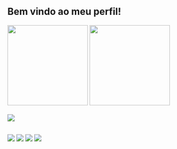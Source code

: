 ## Bem vindo ao meu perfil!

<div>
    <a href="https://github.com/yurepires"></a>
    <img height=180em src="https://github-readme-stats.vercel.app/api?username=yurepires&theme=algolia&show_icons=true&hide_border=false&count_private=true">
    <img height=180em src="https://github-readme-stats.vercel.app/api/top-langs/?username=yurepires&theme=algolia&show_icons=true&hide_border=false&layout=compact">
</div>

<div style="display: inline_block"><br>
    <a>
        <img margin="0 auto" src="https://skillicons.dev/icons?i=java,spring,js,nodejs,express,html,css,react,bootstrap,tailwindcss,prisma,vite,python,c,mysql,mongodb,git,github,vscode,idea&theme=light">
    </a>
</div>

##

<div> 
    <a href="https://instagram.com/yurepires_" target="_blank"><img src="https://img.shields.io/badge/-Instagram-%23E4405F?style=for-the-badge&logo=instagram&logoColor=white" target="_blank"></a>
    <a href="https://discord.gg/mMVUCEyg" target="_blank"><img src="https://img.shields.io/badge/Discord-7289DA?style=for-the-badge&logo=discord&logoColor=white" target="_blank"></a> 
    <a href = "mailto:contato.yurepires@gmail.com"><img src="https://img.shields.io/badge/-Gmail-%23333?style=for-the-badge&logo=gmail&logoColor=white" target="_blank"></a>
    <a href="https://www.linkedin.com/in/yurepires" target="_blank"><img src="https://img.shields.io/badge/-LinkedIn-%230077B5?style=for-the-badge&logo=linkedin&logoColor=white" target="_blank"></a> 
</div>

